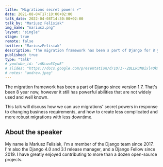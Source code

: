 ```yaml
---
title: "Migrations secret powers ⚡"
date: 2021-08-04T17:10:00+02:00
talk_date: 2022-04-08T14:30:00+02:00
talk_by: "Mariusz Felisiak"
img_name: "mariusz.png"
layout: "single"
stage: true
remote: false
twitter: "MariuszFelisiak"
description: "The migration framework has been a part of Django for 8 year now, however it still has powerful abilities that are not widely used and well known."
published: true
type: "talk"
# youtube_id: "zAKcwo5Cyw8"
# slides: "https://docs.google.com/presentation/d/1OTI--ZQLLR3N8ixl4OktEwbXfiau_0BNXicl_3j5uYc/edit?usp=sharing"
# notes: "andrew.jpeg"
---
```


The migration framework has been a part of Django since version 1.7.
That's been 8 year now, however it still has powerful abilities that
are not widely used and well known.

This talk will discuss how we can use migrations' secret powers in response to
changing business requirements, and how to create less complicated and more robust
migrations with less downtime.

## About the speaker

My name is Mariusz Felisiak, I'm a member of the Django team since 2017. I'm also the
Django 4.0 and 3.1 release manager, and a Django Fellow since 2019. I have
greatly enjoyed contributing to more than a dozen open-source projects.

